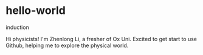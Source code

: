 # hello-world
induction

Hi physicists! I'm Zhenlong Li, a fresher of Ox Uni. Excited to get start to use Github, helping me to explore the physical world.
